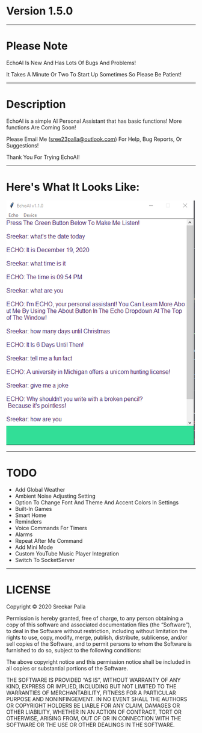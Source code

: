 # Version 1.5.0
***
# Please Note
EchoAI Is New And Has Lots Of Bugs And Problems!

It Takes A Minute Or Two To Start Up Sometimes So Please Be Patient!
***
# Description
EchoAI is a simple AI Personal Assistant that has basic functions! More functions Are Coming Soon!

Please Email Me (sree23palla@outlook.com) For Help, Bug Reports, Or Suggestions!

Thank You For Trying EchoAI!
***
# Here's What It Looks Like:

![img_1.png](img_1.png)
***
# TODO
* Add Global Weather
* Ambient Noise Adjusting Setting
* Option To Change Font And Theme And Accent Colors In Settings
* Built-In Games
* Smart Home
* Reminders
* Voice Commands For Timers
* Alarms
* Repeat After Me Command
* Add Mini Mode
* Custom YouTube Music Player Integration  
* Switch To SocketServer
***
# LICENSE

Copyright © 2020 Sreekar Palla

Permission is hereby granted, free of charge, to any person obtaining a copy of this software and associated
documentation files (the “Software”), to deal in the Software without restriction, including without limitation the
rights to use, copy, modify, merge, publish, distribute, sublicense, and/or sell copies of the Software, and to
permit persons to whom the Software is furnished to do so, subject to the following conditions:

The above copyright notice and this permission notice shall be included in all copies or substantial portions of the
Software.

THE SOFTWARE IS PROVIDED “AS IS”, WITHOUT WARRANTY OF ANY KIND, EXPRESS OR IMPLIED, INCLUDING BUT NOT LIMITED TO THE
WARRANTIES OF MERCHANTABILITY, FITNESS FOR A PARTICULAR PURPOSE AND NONINFINGEMENT. IN NO EVENT SHALL THE AUTHORS OR
COPYRIGHT HOLDERS BE LIABLE FOR ANY CLAIM, DAMAGES OR OTHER LIABILITY, WHETHER IN AN ACTION OF CONTRACT, TORT OR
OTHERWISE, ARISING FROM, OUT OF OR IN CONNECTION WITH THE SOFTWARE OR THE USE OR OTHER DEALINGS IN THE SOFTWARE.